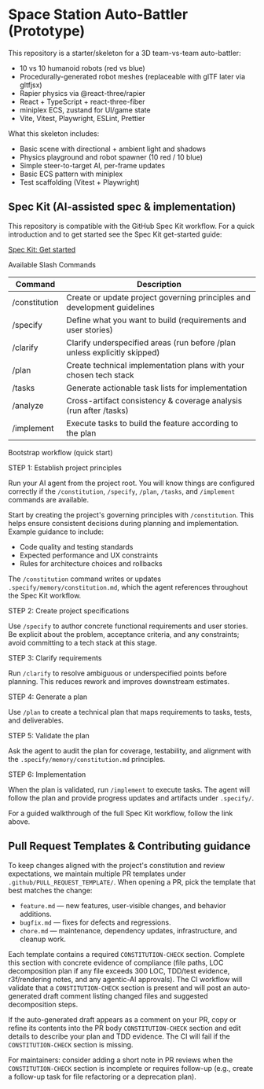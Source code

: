 # Space Station Auto-Battler (Prototype)

This repository is a starter/skeleton for a 3D team-vs-team auto-battler:

- 10 vs 10 humanoid robots (red vs blue)
- Procedurally-generated robot meshes (replaceable with glTF later via gltfjsx)
- Rapier physics via @react-three/rapier
- React + TypeScript + react-three-fiber
- miniplex ECS, zustand for UI/game state
- Vite, Vitest, Playwright, ESLint, Prettier


What this skeleton includes:

- Basic scene with directional + ambient light and shadows
- Physics playground and robot spawner (10 red / 10 blue)
- Simple steer-to-target AI, per-frame updates
- Basic ECS pattern with miniplex
- Test scaffolding (Vitest + Playwright)

## Spec Kit (AI-assisted spec & implementation)

This repository is compatible with the GitHub Spec Kit workflow. For a quick introduction and
to get started see the Spec Kit get-started guide:

[Spec Kit: Get started](https://github.com/github/spec-kit?tab=readme-ov-file#-get-started)

Available Slash Commands

| Command | Description |
|---|---|
| /constitution | Create or update project governing principles and development guidelines |
| /specify | Define what you want to build (requirements and user stories) |
| /clarify | Clarify underspecified areas (run before /plan unless explicitly skipped) |
| /plan | Create technical implementation plans with your chosen tech stack |
| /tasks | Generate actionable task lists for implementation |
| /analyze | Cross-artifact consistency & coverage analysis (run after /tasks) |
| /implement | Execute tasks to build the feature according to the plan |

Bootstrap workflow (quick start)

STEP 1: Establish project principles

Run your AI agent from the project root. You will know things are configured correctly if the
`/constitution`, `/specify`, `/plan`, `/tasks`, and `/implement` commands are available.

Start by creating the project's governing principles with `/constitution`. This helps ensure
consistent decisions during planning and implementation. Example guidance to include:

- Code quality and testing standards
- Expected performance and UX constraints
- Rules for architecture choices and rollbacks

The `/constitution` command writes or updates `.specify/memory/constitution.md`, which the agent
references throughout the Spec Kit workflow.

STEP 2: Create project specifications

Use `/specify` to author concrete functional requirements and user stories. Be explicit about
the problem, acceptance criteria, and any constraints; avoid committing to a tech stack at this
stage.

STEP 3: Clarify requirements

Run `/clarify` to resolve ambiguous or underspecified points before planning. This reduces
rework and improves downstream estimates.

STEP 4: Generate a plan

Use `/plan` to create a technical plan that maps requirements to tasks, tests, and deliverables.

STEP 5: Validate the plan

Ask the agent to audit the plan for coverage, testability, and alignment with the
`.specify/memory/constitution.md` principles.

STEP 6: Implementation

When the plan is validated, run `/implement` to execute tasks. The agent will follow the plan
and provide progress updates and artifacts under `.specify/`.

For a guided walkthrough of the full Spec Kit workflow, follow the link above.

## Pull Request Templates & Contributing guidance

To keep changes aligned with the project's constitution and review expectations, we maintain
multiple PR templates under `.github/PULL_REQUEST_TEMPLATE/`. When opening a PR, pick the
template that best matches the change:

- `feature.md` — new features, user-visible changes, and behavior additions.
- `bugfix.md` — fixes for defects and regressions.
- `chore.md` — maintenance, dependency updates, infrastructure, and cleanup work.

Each template contains a required `CONSTITUTION-CHECK` section. Complete this section with
concrete evidence of compliance (file paths, LOC decomposition plan if any file exceeds
300 LOC, TDD/test evidence, r3f/rendering notes, and any agentic-AI approvals). The CI
workflow will validate that a `CONSTITUTION-CHECK` section is present and will post an
auto-generated draft comment listing changed files and suggested decomposition steps.

If the auto-generated draft appears as a comment on your PR, copy or refine its contents
into the PR body `CONSTITUTION-CHECK` section and edit details to describe your plan and
TDD evidence. The CI will fail if the `CONSTITUTION-CHECK` section is missing.

For maintainers: consider adding a short note in PR reviews when the `CONSTITUTION-CHECK`
section is incomplete or requires follow-up (e.g., create a follow-up task for file
refactoring or a deprecation plan).

